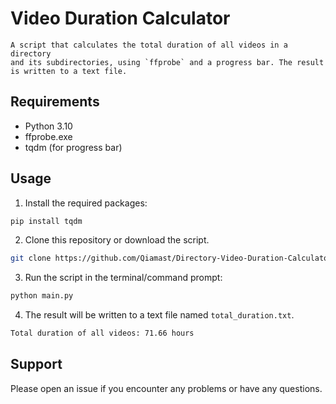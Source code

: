 # Video Duration Calculator

```
A script that calculates the total duration of all videos in a directory
and its subdirectories, using `ffprobe` and a progress bar. The result is written to a text file.
```

## Requirements
- Python 3.10
- ffprobe.exe
- tqdm (for progress bar)

## Usage

1. Install the required packages:
```bash
pip install tqdm
```
2. Clone this repository or download the script.
```bash
git clone https://github.com/Qiamast/Directory-Video-Duration-Calculator.git
```
3. Run the script in the terminal/command prompt:
```bash
python main.py
```

4. The result will be written to a text file named `total_duration.txt`.
```bash
Total duration of all videos: 71.66 hours
```

## Support

Please open an issue if you encounter any problems or have any questions.
